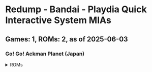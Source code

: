 # Redump - Bandai - Playdia Quick Interactive System MIAs
## Games: 1, ROMs: 2, as of 2025-06-03

### Go! Go! Ackman Planet (Japan)
<details>
<summary>ROMs</summary>

- Go! Go! Ackman Planet (Japan) (Track 1).bin, CRC: 1cbf2c16
- Go! Go! Ackman Planet (Japan) (Track 2).bin, CRC: f1974e93
</details>

